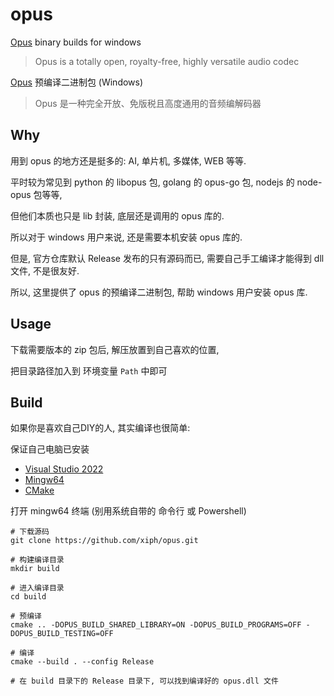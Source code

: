 # opus

[Opus](https://opus-codec.org) binary builds for windows

> Opus is a totally open, royalty-free, highly versatile audio codec

[Opus](https://opus-codec.org) 预编译二进制包 (Windows)

> Opus 是一种完全开放、免版税且高度通用的音频编解码器

## Why

用到 opus 的地方还是挺多的: AI, 单片机, 多媒体, WEB 等等.

平时较为常见到 python 的 libopus 包, golang 的 opus-go 包, nodejs 的 node-opus 包等等,

但他们本质也只是 lib 封装, 底层还是调用的 opus 库的.

所以对于 windows 用户来说, 还是需要本机安装 opus 库的.

但是, 官方仓库默认 Release 发布的只有源码而已, 需要自己手工编译才能得到 dll 文件, 不是很友好.

所以, 这里提供了 opus 的预编译二进制包, 帮助 windows 用户安装 opus 库.

## Usage

下载需要版本的 zip 包后, 解压放置到自己喜欢的位置,

把目录路径加入到 环境变量 `Path` 中即可

## Build

如果你是喜欢自己DIY的人, 其实编译也很简单:

保证自己电脑已安装
- [Visual Studio 2022](https://visualstudio.microsoft.com/zh-hans/vs/)
- [Mingw64](https://github.com/niXman/mingw-builds-binaries/releases)
- [CMake](https://cmake.org/download/)

打开 mingw64 终端 (别用系统自带的 命令行 或 Powershell)

```shell
# 下载源码
git clone https://github.com/xiph/opus.git

# 构建编译目录
mkdir build

# 进入编译目录
cd build

# 预编译
cmake .. -DOPUS_BUILD_SHARED_LIBRARY=ON -DOPUS_BUILD_PROGRAMS=OFF -DOPUS_BUILD_TESTING=OFF

# 编译
cmake --build . --config Release

# 在 build 目录下的 Release 目录下, 可以找到编译好的 opus.dll 文件
```


